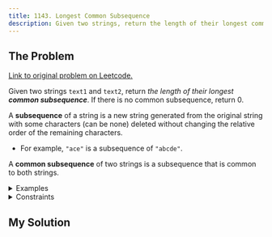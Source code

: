 ```yaml
---
title: 1143. Longest Common Subsequence
description: Given two strings, return the length of their longest common subsequence.
---
```


## The Problem

[Link to original problem on Leetcode.](https://leetcode.com/problems/longest-common-subsequence/)

Given two strings `text1` and `text2`, return _the length of their longest **common subsequence**_. If there is no common subsequence, return 0.

A **subsequence** of a string is a new string generated from the original string with some characters (can be none) deleted without changing the relative order of the remaining characters.

- For example, `"ace"` is a subsequence of `"abcde"`.

A **common subsequence** of two strings is a subsequence that is common to both strings.

<details>
<summary>Examples</summary>

Example 1:

```
Input: text1 = "abcde", text2 = "ace"
Output: 3
Explanation: The longest common subsequence is "ace" and its length is 3.
```

Example 2:

```
Input: text1 = "abc", text2 = "abc"
Output: 3
Explanation: The longest common subsequence is "abc" and its length is 3.
```

Example 3:

```
Input: text1 = "abc", text2 = "def"
Output: 0
Explanation: There is no such common subsequence, so the result is 0.
```
</details>

<details>
<summary>Constraints</summary>

- `1 <= text1.length, text2.length <= 1000`
- `text1` and `text2` consist of only lowercase English characters.
</details>

## My Solution


